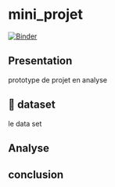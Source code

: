# mini_projet
[![Binder](https://mybinder.org/badge_logo.svg)](https://mybinder.org/v2/gh/safafr/mini_projet/main?filepath=index.ipynp)
## Presentation

prototype de projet en analyse

##  :bell: dataset

le data set 

## Analyse 

## conclusion